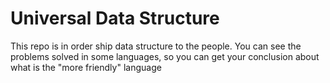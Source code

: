 # Universal Data Structure

This repo is in order ship data structure to the people.
You can see the problems solved in some languages, so you can get your conclusion about what is the "more friendly" language
